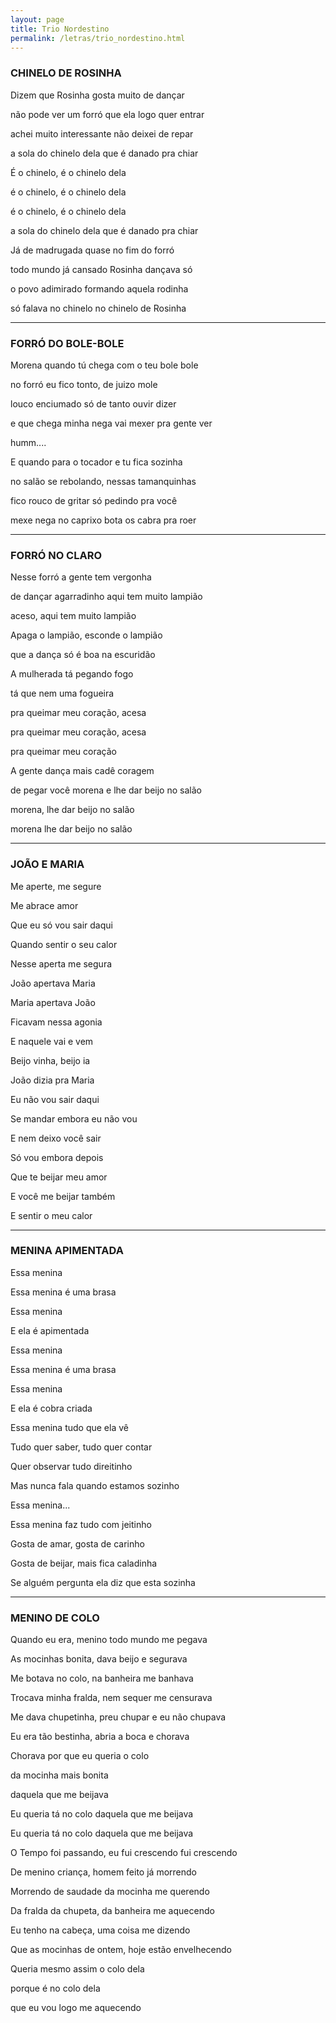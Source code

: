 ```yaml
---
layout: page
title: Trio Nordestino
permalink: /letras/trio_nordestino.html
---
```


### CHINELO DE ROSINHA

Dizem que Rosinha gosta muito de dançar

não pode ver um forró que ela logo quer entrar

achei muito interessante não deixei de repar

a sola do chinelo dela que é danado pra chiar

É o chinelo, é o chinelo dela

é o chinelo, é o chinelo dela

é o chinelo, é o chinelo dela

a sola do chinelo dela que é danado pra chiar

Já de madrugada quase no fim do forró

todo mundo já cansado Rosinha dançava só

o povo adimirado formando aquela rodinha

só falava no chinelo no chinelo de Rosinha

---

### FORRÓ DO BOLE-BOLE

Morena quando tú chega com o teu bole bole

no forró eu fico tonto, de juizo mole

louco enciumado só de tanto ouvir dizer

e que chega minha nega vai mexer pra gente ver

humm....

E quando para o tocador e tu fica sozinha

no salão se rebolando, nessas tamanquinhas

fico rouco de gritar só pedindo pra você

mexe nega no caprixo bota os cabra pra roer

---

### FORRÓ NO CLARO

Nesse forró a gente tem vergonha

de dançar agarradinho aqui tem muito lampião

aceso, aqui tem muito lampião

Apaga o lampião, esconde o lampião

que a dança só é boa na escuridão

A mulherada tá pegando fogo

tá que nem uma fogueira

pra queimar meu coração, acesa

pra queimar meu coração, acesa

pra queimar meu coração

A gente dança mais cadê coragem

de pegar você morena e lhe dar beijo no salão

morena, lhe dar beijo no salão

morena lhe dar beijo no salão

---

### JOÃO E MARIA

Me aperte, me segure

Me abrace amor

Que eu só vou sair daqui

Quando sentir o seu calor

Nesse aperta me segura

João apertava Maria

Maria apertava João

Ficavam nessa agonia

E naquele vai e vem

Beijo vinha, beijo ia

João dizia pra Maria

Eu não vou sair daqui

Se mandar embora eu não vou

E nem deixo você sair

Só vou embora depois

Que te beijar meu amor

E você me beijar também

E sentir o meu calor

---

### MENINA APIMENTADA

Essa menina

Essa menina é uma brasa

Essa menina

E ela é apimentada

Essa menina

Essa menina é uma brasa

Essa menina

E ela é cobra criada

Essa menina tudo que ela vê

Tudo quer saber, tudo quer contar

Quer observar tudo direitinho

Mas nunca fala quando estamos sozinho

Essa menina...

Essa menina faz tudo com jeitinho

Gosta de amar, gosta de carinho

Gosta de beijar, mais fica caladinha

Se alguém pergunta ela diz que esta sozinha

---

### MENINO DE COLO

Quando eu era, menino todo mundo me pegava

As mocinhas bonita, dava beijo e segurava

Me botava no colo, na banheira me banhava

Trocava minha fralda, nem sequer me censurava

Me dava chupetinha, preu chupar e eu não chupava

Eu era tão bestinha, abria a boca e chorava

Chorava por que eu queria o colo

da mocinha mais bonita

daquela que me beijava

Eu queria tá no colo daquela que me beijava

Eu queria tá no colo daquela que me beijava

O Tempo foi passando, eu fui crescendo fui crescendo

De menino criança, homem feito já morrendo

Morrendo de saudade da mocinha me querendo

Da fralda da chupeta, da banheira me aquecendo

Eu tenho na cabeça, uma coisa me dizendo

Que as mocinhas de ontem, hoje estão envelhecendo

Queria mesmo assim o colo dela

porque é no colo dela

que eu vou logo me aquecendo